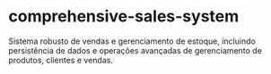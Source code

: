# comprehensive-sales-system
Sistema robusto de vendas e gerenciamento de estoque, incluindo persistência de dados e operações avançadas de gerenciamento de produtos, clientes e vendas.
